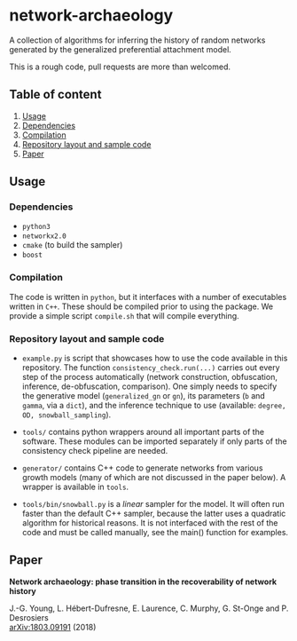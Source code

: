 # network-archaeology

A collection of algorithms for inferring the history of random networks generated by the generalized preferential  attachment model.

This is a rough code, pull requests are more than welcomed.


## Table of content

1. [Usage](#usage)
  1. [Dependencies](#dependencies)
  2. [Compilation](#compilation)
  3. [Repository layout and sample code](#repository-layout-and-sample-code)
2. [Paper](#paper)


## Usage

### Dependencies

* `python3`
* `networkx2.0`
* `cmake` (to build the sampler)
* `boost`

### Compilation

The code is written in `python`, but it interfaces with a number of executables written in `C++`.
These should be compiled prior to using the package.
We provide a simple script `compile.sh` that will compile everything.

### Repository layout and sample code

* `example.py` is script that showcases how to use the code available in this repository. The function `consistency_check.run(...)` carries out every step of the process automatically (network construction, obfuscation, inference, de-obfuscation, comparison). One simply needs to specify the generative model (`generalized_gn` or `gn`), its parameters (`b` and `gamma`, via a `dict`), and the inference technique to use (available: `degree, OD, snowball_sampling`).

* `tools/` contains python wrappers around all important parts of the software. These modules can be imported separately if only parts of the consistency check pipeline are needed.

* `generator/` contains C++ code to generate networks from various growth models (many of which are not discussed in the paper below). A wrapper is available in `tools`.

* `tools/bin/snowball.py` is a *linear* sampler for the model. It will often run faster than the default C++ sampler, because the latter uses a quadratic algorithm for historical reasons. 
It is not interfaced with the rest of the code and must be called manually, see the main() function for examples.

## Paper

**Network archaeology: phase transition in the recoverability of network history**

J.-G. Young, L. Hébert-Dufresne, E. Laurence, C. Murphy, G. St-Onge and P. Desrosiers<br/>
[arXiv:1803.09191](https://arxiv.org/abs/1803.09191) (2018)

